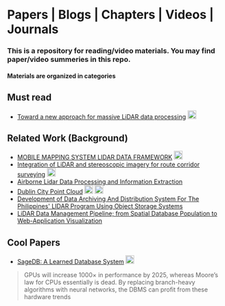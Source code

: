 # Papers | Blogs | Chapters | Videos | Journals 
### This is a repository for reading/video materials. You may find paper/video summeries in this repo.

#### Materials are organized in categories

## Must read
- [Toward a new approach for massive LiDAR data processing](https://arxiv.org/ftp/arxiv/papers/1704/1704.03527.pdf) <img src="https://assets-cdn.github.com/images/icons/emoji/unicode/1f4dd.png" width="20" height="20" alt="Readings" title="Readings" />

## Related Work (Background)
- [MOBILE MAPPING SYSTEM LIDAR DATA FRAMEWORK](https://arrow.dit.ie/cgi/viewcontent.cgi?article=1050&context=scschcomart) <img src="https://assets-cdn.github.com/images/icons/emoji/unicode/1f4dd.png" width="20" height="20" alt="Readings" title="Readings" />
- [Integration of LiDAR and stereoscopic imagery for route corridor surveying](http://eprints.maynoothuniversity.ie/5818/1/MC_Integration%20LiDAR.pdf) <img src="https://assets-cdn.github.com/images/icons/emoji/unicode/1f4dd.png" width="20" height="20" alt="Readings" title="Readings" />
- [Airborne Lidar Data Processing and Information Extraction](https://nature.berkeley.edu/biometlab/pdf/Chen%202007%20PERS%20highlight.pdf)
- [Dublin City Point Cloud](https://data-services.hosting.nyu.edu/data-services-adds-aerial-laser-and-photogrammetry-data-for-dublin-city-ireland/) <img src="https://assets-cdn.github.com/images/icons/emoji/unicode/1f4da.png" width="20" height="20" alt="Readings" title="Readings" /> <img src="https://assets-cdn.github.com/images/icons/emoji/unicode/1f4f9.png" width="20" height="20" alt="Lecture Videos" title="Lecture Videos" />
- [Development of Data Archiving And Distribution System For The Philippines' LIDAR Program Using Object Storage Systems](https://scholarworks.umass.edu/cgi/viewcontent.cgi?article=1085&context=foss4g)
- [LiDAR Data Management Pipeline; from Spatial Database Population to Web-Application Visualization](http://eprints.maynoothuniversity.ie/3971/1/Lewis%2C_Mc_Elhinney%2C_McCarthy_-_2012_-_LiDAR_data_management_pipeline_from_spatial_database_population_to_web-application_visualization.pdf)

## Cool Papers
* [SageDB: A Learned Database System](http://cidrdb.org/cidr2019/papers/p117-kraska-cidr19.pdf) <img src="https://assets-cdn.github.com/images/icons/emoji/unicode/1f4dd.png" width="20" height="20" alt="Readings" title="Readings" />
> GPUs will increase 1000× in performance by 2025, whereas Moore’s law for CPUs essentially is dead. By replacing branch-heavy algorithms with neural networks, the DBMS can profit from these hardware trends

<!-- 

- <img src="https://assets-cdn.github.com/images/icons/emoji/unicode/1f4f9.png" width="20" height="20" alt="Lecture Videos" title="Lecture Videos" /> - Lecture Videos
- <img src="https://assets-cdn.github.com/images/icons/emoji/unicode/1f4dd.png" width="20" height="20" alt="Lecture Notes" title="Lecture Notes" /> - Lecture Notes
- <img src="https://assets-cdn.github.com/images/icons/emoji/unicode/1f4bb.png" width="20" height="20" alt="Assignments" title="Assignments" /> - Assignments / Labs
- <img src="https://assets-cdn.github.com/images/icons/emoji/unicode/1f4da.png" width="20" height="20" alt="Readings" title="Readings" /> - Readings

-->